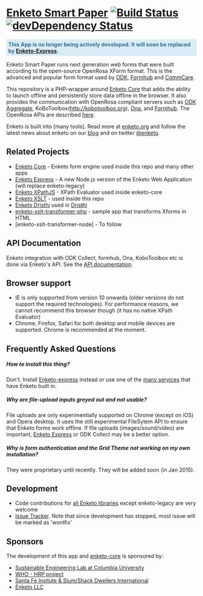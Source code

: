 [Enketo Smart Paper](http://enketo.org) [![Build Status](https://travis-ci.org/enketo/enketo-legacy.svg)](https://travis-ci.org/enketo/enketo-legacy) [![devDependency Status](https://david-dm.org/enketo/enketo-legacy/dev-status.svg)](https://david-dm.org/enketo/enketo-legacy#info=devDependencies)
======

<p style="padding: 5px; font-weight: bold; background:#d9edf7; color: #31708f">This App is no longer being actively developed. It will soon be replaced by <a href="https://github.com/enketo/enketo-express">Enketo-Express</a>.</p>

Enketo Smart Paper runs next generation web forms that were built according to the open-source OpenRosa XForm format. This is the advanced and popular form format used by [ODK](http://opendatakit.org), [Formhub](https://formhub.org) and [CommCare](http://www.commcarehq.org/home/). 

This repository is a PHP-wrapper around [Enketo Core](https://github.com/MartijnR/enketo-core) that adds the ability to launch offline and persistently store data offline in the browser. It also provides the communication with OpenRosa compliant servers such as [ODK Aggregate](http://opendatakit.org/use/aggregate/), KoBoToolbox(http://kobotoolbox.org), [Ona](https://ona.io), and [Formhub](https://formhub.org). The OpenRosa APIs are described [here](https://bitbucket.org/javarosa/javarosa/wiki/OpenRosaAPI).

Enketo is built into [many tools]. Read more at [enketo.org](https://enketo.org) and follow the latest news about enketo on our [blog](http://blog.enketo.org) and on twitter [@enketo](https://twitter.com/enketo).

Related Projects
-----------
* [Enketo Core](https://github.com/enketo/enketo-core) - Enketo form engine used inside this repo and many other apps
* [Enketo Express](https://github.com/enketo/enketo-express) - A new Node.js version of the Enketo Web Application (will replace enketo-legacy)
* [Enketo XPathJS](https://github.com/enketo/enketo-xpathjs) - XPath Evaluator used inside enketo-core
* [Enketo XSLT](https://github.com/enketo/enketo-xslt) - used inside this repo
* [Enketo Dristhi](https://github.com/enketo/enketo-dristhi) used in [Dristhi](https://play.google.com/store/apps/details?id=org.ei.drishti)
* [enketo-xslt-transformer-php](https://github.com/enketo/enketo-xslt-transformer-php) - sample app that transforms Xforms in HTML
* [enketo-xslt-transformer-node] - To follow

API Documentation
--------------
Enketo integration with ODK Collect, formhub, Ona, KoboToolbox etc is done via Enketo's API. See the [API documentation](http://apidocs.enketo.org).

Browser support
---------------
* IE is only supported from version 10 onwards (older versions do not support the required technologies). For performance reasons, we cannot recommend this browser though (it has no native XPath Evaluator)
* Chrome, Firefox, Safari for both desktop and mobile devices are supported. Chrome is recommended at the moment.

Frequently Asked Questions
---------------------------
##### How to install this thing?
Don't. Install [Enketo-express](https://github.com/enketo/enketo-express) instead or use one of the [many services](http://enketo.localhost/#tools) that have Enketo built in. 

##### Why are file-upload inputs greyed out and not usable?
File uploads are only experimentially supported on Chrome (except on iOS) and Opera desktop. It uses the still experimental FileSytem API to ensure that Enketo forms work offline. If file uploads (images/sound/video) are important, [Enketo Express](https://github.com/enketo/enketo-express) or ODK Collect may be a better option. 

##### Why is form authentication and the Grid Theme not working on my own installation?
They were proprietary until recently. They will be added soon (in Jan 2015). 

Development
-----------
* Code contributions for [all Enketo libraries](https://github.com/enketo) except enketo-legacy are very welcome 
* [Issue Tracker](https://github.com/enketo/enketo-legacy/issues). Note that since development has stopped, most issue will be marked as 'wontfix'

Sponsors
----------------

The development of this app and [enketo-core](https://github.com/enketo/enketo-core) is sponsored by:

* [Sustainable Engineering Lab at Columbia University](http://modi.mech.columbia.edu/)
* [WHO - HRP project](http://www.who.int/reproductivehealth/topics/mhealth/en/index.html)
* [Santa Fe Insitute & Slum/Shack Dwellers International](http://www.santafe.edu/)
* [Enketo LLC](http://www.linkedin.com/company/enketo-llc)

